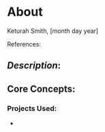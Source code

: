 # About

Keturah Smith, [month day year]

References:

## _Description_:

## Core Concepts:

### Projects Used:

- []()
